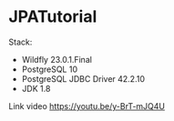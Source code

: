 # JPATutorial

Stack:
 - Wildfly 23.0.1.Final
 - PostgreSQL 10
 - PostgreSQL JDBC Driver 42.2.10
 - JDK 1.8

Link video
https://youtu.be/y-BrT-mJQ4U